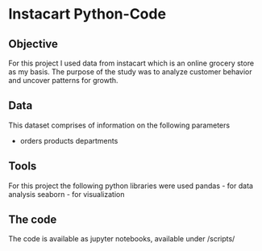 # Instacart Python-Code
## Objective
For this project I used data from instacart which is an online grocery store as my basis. The purpose of the study was to analyze customer behavior and uncover patterns for growth.
## Data
This dataset comprises of information on the following parameters
* orders
    products
    departments
## Tools
For this project the following python libraries were used
    pandas - for data analysis
    seaborn - for visualization
## The code
The code is available as jupyter notebooks, available under /scripts/
